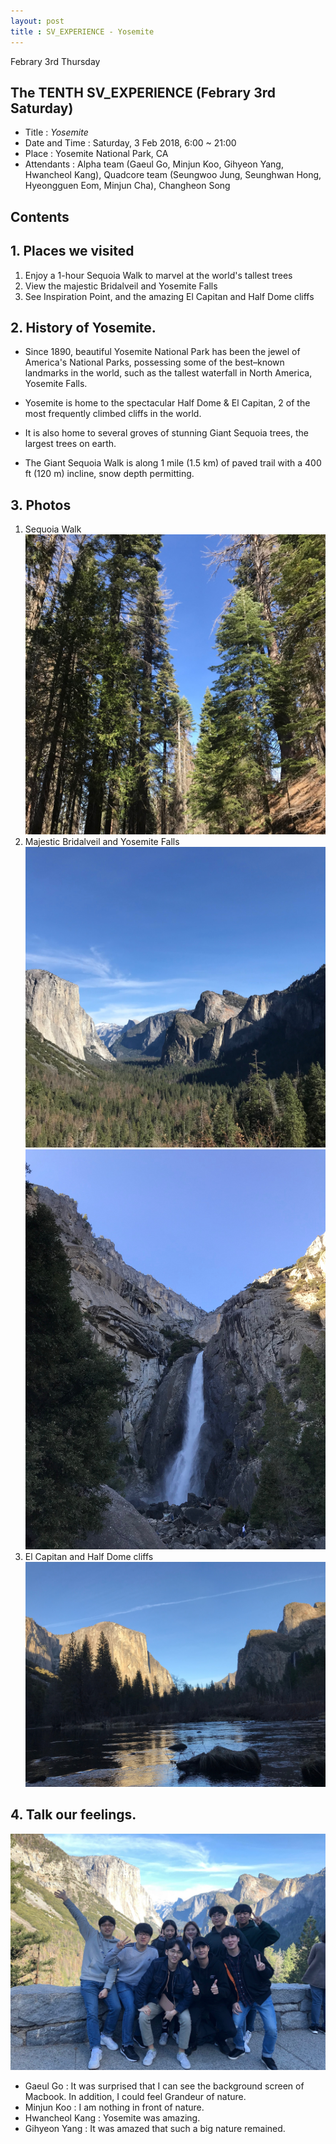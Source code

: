 ```yaml
---
layout: post
title : SV_EXPERIENCE - Yosemite
--- 
```


Febrary 3rd Thursday

## The TENTH SV_EXPERIENCE (Febrary 3rd Saturday)
- Title : _Yosemite_
- Date and Time : Saturday, 3 Feb 2018, 6:00 ~ 21:00
- Place : Yosemite National Park, CA
- Attendants : Alpha team (Gaeul Go, Minjun Koo, Gihyeon Yang, Hwancheol Kang), Quadcore team (Seungwoo Jung, Seunghwan Hong, Hyeongguen Eom, Minjun Cha), Changheon Song

## Contents

## 1. Places we visited
1. Enjoy a 1-hour Sequoia Walk to marvel at the world's tallest trees
2. View the majestic Bridalveil and Yosemite Falls
3. See Inspiration Point, and the amazing El Capitan and Half Dome cliffs

## 2. History of Yosemite.
- Since 1890, beautiful Yosemite National Park has been the jewel of America's National Parks, possessing some of the best–known landmarks in the world, such as the tallest waterfall in North America, Yosemite Falls. 

- Yosemite is home to the spectacular Half Dome & El Capitan, 2 of the most frequently climbed cliffs in the world. 
- It is also home to several groves of stunning Giant Sequoia trees, the largest trees on earth. 
- The Giant Sequoia Walk is along 1 mile (1.5 km) of paved trail with a 400 ft (120 m) incline, snow depth permitting.

## 3. Photos
1. Sequoia Walk
![Alt text](../images/SV_experience/180203/01.jpg "01")
2. Majestic Bridalveil and Yosemite Falls
![Alt text](../images/SV_experience/180203/02.jpg "02")
![Alt text](../images/SV_experience/180203/03.jpg "03")
3. El Capitan and Half Dome cliffs
![Alt text](../images/SV_experience/180203/04.jpg "04")


## 4. Talk our feelings.
![Alt text](../images/SV_experience/180203/05.jpg "05")
- Gaeul Go : It was surprised that I can see the background screen of Macbook. In addition, I could feel Grandeur of nature. 
- Minjun Koo : I am nothing in front of nature.
- Hwancheol Kang : Yosemite was amazing.
- Gihyeon Yang : It was amazed that such a big nature remained.


